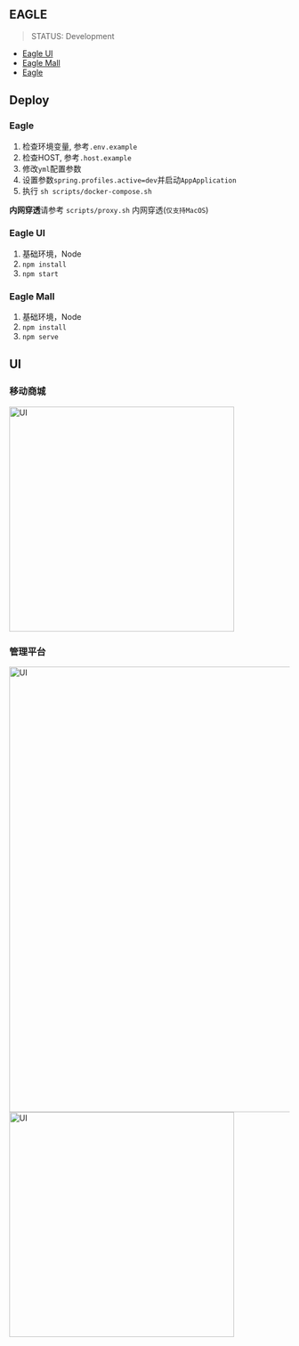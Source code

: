 ## EAGLE
> STATUS: Development
- [Eagle UI](https://github.com/hocgin/eagle-ui)
- [Eagle Mall](https://github.com/hocgin/eagle-mall)
- [Eagle](https://github.com/hocgin/eagle)

## Deploy
### Eagle
1. 检查环境变量, 参考`.env.example`
2. 检查HOST, 参考`.host.example`
3. 修改`yml`配置参数
4. 设置参数`spring.profiles.active=dev`并启动`AppApplication`
5. 执行 `sh scripts/docker-compose.sh`

**内网穿透**请参考 `scripts/proxy.sh` 内网穿透(`仅支持MacOS`)

### Eagle UI
1. 基础环境，Node
2. `npm install`
3. `npm start`

### Eagle Mall
1. 基础环境，Node
2. `npm install`
3. `npm serve`

## UI
### 移动商城
<img src="http://cdn.hocgin.top/mobile.gif" width="404" alt="UI"/>

### 管理平台
<img src="http://cdn.hocgin.top/pc.gif" width="800" alt="UI"/>
<img src="http://cdn.hocgin.top/3A30AEEC-9D0B-40C1-B271-BCA9C37F7113.png" width="404" alt="UI"/>
